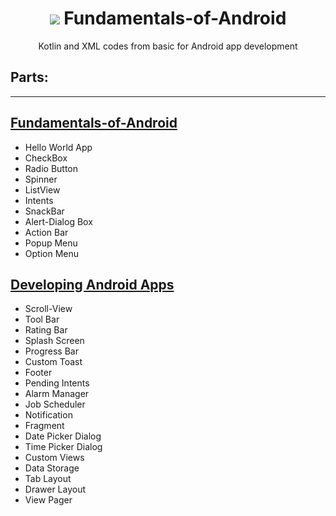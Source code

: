<h1 align="center"> <img src="https://1.bp.blogspot.com/-7A4WynwLsMw/XbBpCXG8fHI/AAAAAAAAMt4/uOa1bpLskYgrwGbllhSu2SDj_Mig8SXJQCLcBGAsYHQ/s1600/2000_600px.gif"> Fundamentals-of-Android  </h1>

 <p align="center"> Kotlin and XML codes from basic for Android app development </p>
 
 <h2> Parts: </h2>

 ---

## [Fundamentals-of-Android](Fundamentals.md)

- Hello World App
- CheckBox
- Radio Button
- Spinner
- ListView
- Intents
- SnackBar
- Alert-Dialog Box
- Action Bar
- Popup Menu
- Option Menu


## [Developing Android Apps](developingApp.md)

- Scroll-View
- Tool Bar
- Rating Bar
- Splash Screen
- Progress Bar
- Custom Toast
- Footer
- Pending Intents
- Alarm Manager
- Job Scheduler
- Notification
- Fragment
- Date Picker Dialog
- Time Picker Dialog
- Custom Views
- Data Storage
- Tab Layout
- Drawer Layout
- View Pager
